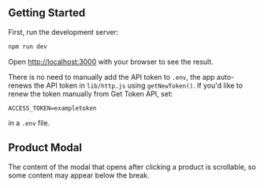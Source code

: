 ## Getting Started

First, run the development server:

```bash
npm run dev
```

Open [http://localhost:3000](http://localhost:3000) with your browser to see
the result.

There is no need to manually add the API token to `.env`, the app auto-renews the API token in
`lib/http.js` using `getNewToken()`. If you'd like to renew the token manually
from Get Token API, set:

```
ACCESS_TOKEN=exampletoken
```

in a `.env` file.

## Product Modal

The content of the modal that opens after clicking a product is scrollable, so
some content may appear below the break.
